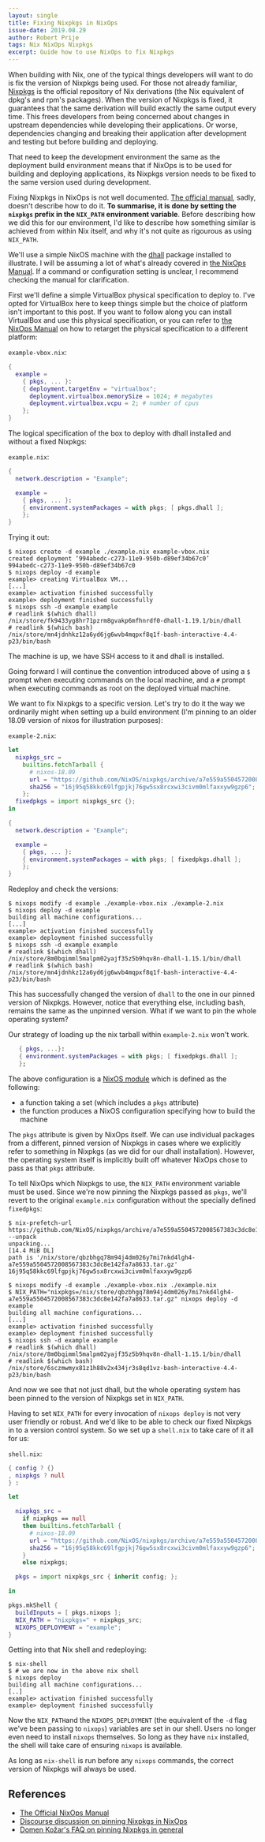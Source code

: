 ```yaml
---
layout: single
title: Fixing Nixpkgs in NixOps
issue-date: 2019.08.29
author: Robert Prije
tags: Nix NixOps Nixpkgs
excerpt: Guide how to use NixOps to fix Nixpkgs
---
```


When building with Nix, one of the typical things developers will want to do is
fix the version of Nixpkgs being used. For those not already familiar,
[Nixpkgs](https://github.com/NixOS/nixpkgs) is the official repository of Nix
derivations (the Nix equivalent of dpkg's and rpm's packages). When the version
of Nixpkgs is fixed, it guarantees that the same derivation will build exactly
the same output every time. This frees developers from being concerned about
changes in upstream dependencies while developing their applications. Or worse,
dependencies changing and breaking their application after development and
testing but before building and deploying.

That need to keep the development environment the same as the
deployment build environment means that if NixOps is to be used for building
and deploying applications, its Nixpkgs version needs to be fixed to the same
version used during development.

Fixing Nixpkgs in NixOps is not well documented.
[The official manual](https://nixos.org/nixops/manual/), sadly, doesn't describe
how to do it. **To summarise, it is done by setting the
`nixpkgs` prefix in the `NIX_PATH` environment variable**. Before describing
how we did this for our environment, I'd like to describe how something similar
is achieved from within Nix itself, and why it's not quite as rigourous as using
`NIX_PATH`.

We'll use a simple NixOS machine with the [dhall](https://dhall-lang.org/)
package installed to illustrate. I will be assuming a lot of what's already
covered in [the NixOps Manual](https://nixos.org/nixops/manual/). If a command
or configuration setting is unclear, I recommend checking the manual for
clarification.

First we'll define a simple VirtualBox physical specification to deploy to.
I've opted for VirtualBox here to keep things simple but the choice of
platform isn't important to this post. If you want to follow along you can
install VirtualBox and use this physical specification, or you can refer
to [the NixOps Manual](https://nixos.org/nixops/manual/) on how to retarget
the physical specification to a different platform:

`example-vbox.nix`:

```nix
{
  example =
    { pkgs, ... }:
    { deployment.targetEnv = "virtualbox";
      deployment.virtualbox.memorySize = 1024; # megabytes
      deployment.virtualbox.vcpu = 2; # number of cpus
    };
}
```

The logical specification of the box to deploy with dhall installed and without a fixed Nixpkgs:

`example.nix`:

```nix
{
  network.description = "Example";

  example =
    { pkgs, ... }:
    { environment.systemPackages = with pkgs; [ pkgs.dhall ];
    };
}
```

Trying it out:

```console
$ nixops create -d example ./example.nix example-vbox.nix
created deployment ‘994abedc-c273-11e9-950b-d89ef34b67c0’
994abedc-c273-11e9-950b-d89ef34b67c0
$ nixops deploy -d example
example> creating VirtualBox VM...
[...]
example> activation finished successfully
example> deployment finished successfully
$ nixops ssh -d example example
# readlink $(which dhall)
/nix/store/fk9433yg8hr71pzrm8gvakp6mfhnrdf0-dhall-1.19.1/bin/dhall
# readlink $(which bash)
/nix/store/mn4jdnhkz12a6yd6jg6wvb4mqpxf8q1f-bash-interactive-4.4-p23/bin/bash
```

The machine is up, we have SSH access to it and dhall is installed.

Going forward I will continue the convention introduced above of using a
`$` prompt when executing commands on the local machine, and a `#` prompt when
executing commands as root on the deployed virtual machine.

We want to fix Nixpkgs to a specific version. Let's try to do it
the way we ordinarily might when setting up a build environment (I'm pinning to
an older 18.09 version of nixos for illustration purposes):

`example-2.nix`:

```nix
let
  nixpkgs_src =
    builtins.fetchTarball {
      # nixos-18.09
      url = "https://github.com/NixOS/nixpkgs/archive/a7e559a5504572008567383c3dc8e142fa7a8633.tar.gz";
      sha256 = "16j95q58kkc69lfgpjkj76gw5sx8rcxwi3civm0mlfaxxyw9gzp6";
    };
  fixedpkgs = import nixpkgs_src {};
in

{
  network.description = "Example";

  example =
    { pkgs, ... }:
    { environment.systemPackages = with pkgs; [ fixedpkgs.dhall ];
    };
}
```

Redeploy and check the versions:

```console
$ nixops modify -d example ./example-vbox.nix ./example-2.nix
$ nixops deploy -d example
building all machine configurations...
[...]
example> activation finished successfully
example> deployment finished successfully
$ nixops ssh -d example example
# readlink $(which dhall)
/nix/store/8m0bqimml5malpm02yajf35z5b9hqv8n-dhall-1.15.1/bin/dhall
# readlink $(which bash)
/nix/store/mn4jdnhkz12a6yd6jg6wvb4mqpxf8q1f-bash-interactive-4.4-p23/bin/bash
```

This has successfully changed the version of `dhall` to the one in our pinned
version of Nixpkgs. However, notice that everything else, including bash,
remains the same as the unpinned version. What if we want to pin the whole
operating system?

Our strategy of loading up the nix tarball within `example-2.nix` won't work.

```nix
   { pkgs, ...}:
   { environment.systemPackages = with pkgs; [ fixedpkgs.dhall ];
   };
```

The above configuration is a
[NixOS module](https://nixos.org/nixos/manual/index.html#sec-writing-modules)
which is defined as the following:

- a function taking a set (which includes a `pkgs` attribute)
- the function produces a NixOS configuration specifying how to build the machine

The `pkgs` attribute is given by NixOps itself. We can use individual packages
from a different, pinned version of Nixpkgs in cases where we explicitly refer
to something in Nixpkgs (as we did for our dhall installation).  However, the
operating system itself is implicitly built off whatever NixOps chose to pass
as that `pkgs` attribute.

To tell NixOps which Nixpkgs to use, the `NIX_PATH` environment variable must
be used. Since we're now pinning the Nixpkgs passed as `pkgs`, we'll revert to
the original `example.nix` configuration without the specially defined
`fixedpkgs`:

```
$ nix-prefetch-url https://github.com/NixOS/nixpkgs/archive/a7e559a5504572008567383c3dc8e142fa7a8633.tar.gz --unpack
unpacking...
[14.4 MiB DL]
path is '/nix/store/qbzbhgq78m94j4dm026y7mi7nkd4lgh4-a7e559a5504572008567383c3dc8e142fa7a8633.tar.gz'
16j95q58kkc69lfgpjkj76gw5sx8rcxwi3civm0mlfaxxyw9gzp6

$ nixops modify -d example ./example-vbox.nix ./example.nix
$ NIX_PATH="nixpkgs=/nix/store/qbzbhgq78m94j4dm026y7mi7nkd4lgh4-a7e559a5504572008567383c3dc8e142fa7a8633.tar.gz" nixops deploy -d example
building all machine configurations...
[...]
example> activation finished successfully
example> deployment finished successfully
$ nixops ssh -d example example
# readlink $(which dhall)
/nix/store/8m0bqimml5malpm02yajf35z5b9hqv8n-dhall-1.15.1/bin/dhall
# readlink $(which bash)
/nix/store/6sczmwmyx81z1h88v2x434jr3s8qd1vz-bash-interactive-4.4-p23/bin/bash
```

And now we see that not just dhall, but the whole operating system has been
pinned to the version of Nixpkgs set in `NIX_PATH`.

Having to set `NIX_PATH` for every invocation of `nixops deploy` is not very
user friendly or robust. And we'd like to be able to check our fixed Nixpkgs in
to a version control system. So we set up a `shell.nix` to  take care of it all
for us:

`shell.nix`:

```nix
{ config ? {}
, nixpkgs ? null
} :

let

  nixpkgs_src =
    if nixpkgs == null
    then builtins.fetchTarball {
      # nixos-18.09
      url = "https://github.com/NixOS/nixpkgs/archive/a7e559a5504572008567383c3dc8e142fa7a8633.tar.gz";
      sha256 = "16j95q58kkc69lfgpjkj76gw5sx8rcxwi3civm0mlfaxxyw9gzp6";
    }
    else nixpkgs;

  pkgs = import nixpkgs_src { inherit config; };

in

pkgs.mkShell {
  buildInputs = [ pkgs.nixops ];
  NIX_PATH = "nixpkgs=" + nixpkgs_src;
  NIXOPS_DEPLOYMENT = "example";
}
```

Getting into that Nix shell and redeploying:

```console
$ nix-shell
$ # we are now in the above nix shell
$ nixops deploy
building all machine configurations...
[..]
example> activation finished successfully
example> deployment finished successfully
```

Now the `NIX_PATH`and the `NIXOPS_DEPLOYMENT` (the equivalent of the
`-d` flag we've been passing to `nixops`) variables are set in our shell. Users
no longer even need to install `nixops` themselves. So long as they have `nix`
installed, the shell will take care of ensuring `nixops` is available.

As long as `nix-shell` is run before any `nixops` commands, the correct version
of Nixpkgs will always be used.

## References

* [The Official NixOps Manual](https://nixos.org/nixops/manual/)
* [Discourse discussion on pinning Nixpkgs in NixOps](https://discourse.nixos.org/t/nixops-pinning-nixpkgs/734)
* [Domen Kožar's FAQ on pinning Nixpkgs in general](https://nix-cookbook.readthedocs.io/en/latest/faq.html#how-to-pin-nixpkgs-to-a-specific-commit-branch)
